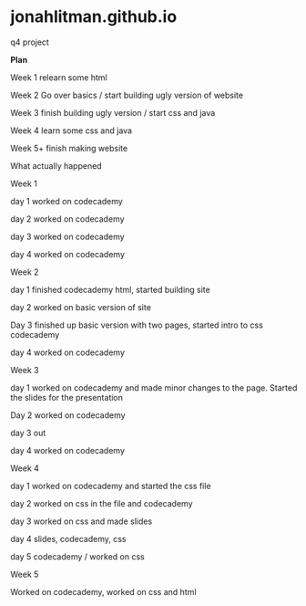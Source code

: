 # jonahlitman.github.io
q4 project

__Plan__

Week 1
  relearn some html

Week 2
  Go over basics / start building ugly version of website

Week 3
  finish building ugly version / start css and java

Week 4
  learn some css and java

Week 5+
  finish making website

What actually happened

Week 1

day 1 worked on codecademy

day 2 worked on codecademy

day 3 worked on codecademy

day 4 worked on codecademy

Week 2

day 1 finished codecademy html, started building site

day 2 worked on basic version of site

Day 3 finished up basic version with two pages, started intro to css codecademy

day 4 worked on codecademy

Week 3

day 1 worked on codecademy and made minor changes to the page. Started the slides for the presentation

Day 2 worked on codecademy

day 3 out

day 4 worked on codecademy

Week 4

day 1 worked on codecademy and started the css file

day 2 worked on css in the file and codecademy

day 3 worked on css and made slides

day 4 slides, codecademy, css

day 5 codecademy / worked on css

Week 5

Worked on codecademy, worked on css and html
